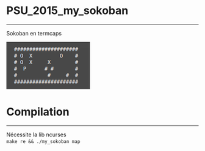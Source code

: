 # PSU_2015_my_sokoban
---------------------
Sokoban en termcaps

![my_sokoban](./my_sokoban.png)

# Compilation
-------------
Nécessite la lib ncurses  
`make re && ./my_sokoban map`